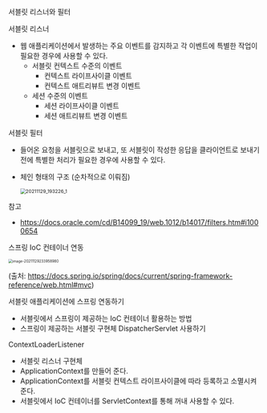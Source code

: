 서블릿 리스너와 필터 

서블릿 리스너

- 웹 애플리케이션에서 발생하는 주요 이벤트를 감지하고 각 이벤트에 특별한 작업이 필요한 경우에 사용할 수 있다.
  - 서블릿 컨텍스트 수준의 이벤트 
    - 컨텍스트 라이프사이클 이벤트
    - 컨텍스트 애트리뷰트 변경 이벤트
  - 세션 수준의 이벤트
    - 세션 라이프사이클 이벤트
    - 세션 애트리뷰트 변경 이벤트 



서블릿 필터 

- 들어온 요청을 서블릿으로 보내고, 또 서블릿이 작성한 응답을 클라이언트로 보내기 전에 특별한 처리가 필요한 경우에 사용할 수 있다.

- 체인 형태의 구조  (순차적으로 이뤄짐) 

  

  <img src="C:\Users\user\Desktop\이미지 저장 폴더\20211129_193226_1.png" alt="20211129_193226_1" style="zoom: 67%;" />

참고

- https://docs.oracle.com/cd/B14099_19/web.1012/b14017/filters.htm#i1000654



스프링 IoC 컨테이너 연동 

<img src="C:\Users\user\AppData\Roaming\Typora\typora-user-images\image-20211129233958980.png" alt="image-20211129233958980" style="zoom:50%;" />

(출처: https://docs.spring.io/spring/docs/current/spring-framework-reference/web.html#mvc) 



서블릿 애플리케이션에 스프링 연동하기

- 서블릿에서 스프링이 제공하는 IoC 컨테이너 활용하는 방법
- 스프링이 제공하는 서블릿 구현체 DispatcherServlet 사용하기 



ContextLoaderListener

- 서블릿 리스너 구현체
- ApplicationContext를 만들어 준다. 
- ApplicationContext를 서블릿 컨텍스트 라이프사이클에 따라 등록하고 소멸시켜준다.
- 서블릿에서 IoC 컨테이너를 ServletContext를 통해 꺼내 사용할 수 있다.





